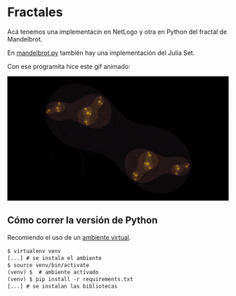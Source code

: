 # Fractales

Acá tenemos una implementacin en NetLogo y otra en Python del fractal de Mandelbrot.

En [mandelbrot.py](mandelbrot.py) también hay una implementación del Julia Set.

Con ese programita hice este gif animado:

<img src="julia.gif">


## Cómo correr la versión de Python

Recomiendo el uso de un [ambiente virtual](http://virtualenv.org).

    $ virtualenv venv
    [...] # se instala el ambiente
    $ source venv/bin/activate
    (venv) $  # ambiente activado
    (venv) $ pip install -r requirements.txt
    [...] # se instalan las bibliotecas
